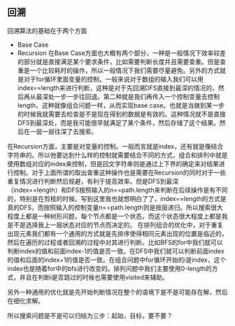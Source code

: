 ## 回溯

回溯算法的基础在于两个方面
- Base Case
- Recursion
在Base Case方面也大概有两个部分，一种是一般情况下效率较差的部分就是直接满足某个要求条件，比如需要判断长度并且需要查重。但是查重是一个比较耗时的操作，所以一般情况下我们需要尽量避免。另外的方式就是对于for循环里面变量的控制。一般来说对于数组的输入我们可以用index==length来进行判断，这种是对于先回溯DFS直接到最深的情况的，然后再从最深处一步一步往回退。第二种就是我们再传入一个控制变量去控制length，这种就像组合问题一样，从而实现base case。也就是当做到某一步的时候我就需要去检查是不是现在得到的数据是有效的。这种情况就不是直接DFS到最深处，而是我可能很早就满足了某个条件，然后存储了这个结果。然后在一层一层往深了去搜索。

在Recursion方面，主要是对变量的控制。一般而言就是index，还有就是像结合字符串的。所以他要达到什么样的控制就需要结合不同的方式，组合和排列中就是使用数组对应的index来控制，但是回文字符串则是通过上下界的确定来对结果进行控制。对于上面所谓的取出查重这种操作也是需要在Recursion的同时对于一些重复情况进行判断然后规避，有利于提高效率。但是DFS到最深（index==length）和DFS按照输入的n==path.length来判断在后续操作是有不同的，特别是在剪枝的时候。写到这里我也就想明白了了，index==length的方式是真的DFS，而按照输入的控制变量n==path.length则是按层递归。所以搜索很大程度上都是一种树形问题，每个节点都是一个状态，而这个状态很大程度上都是我是不是选择我上一层状态对应的节点而决定的。
在排列组合的优化中，对于重复出现元素我们都有一个通用的方式就是先排序使得相同元素出现的位置是临近的，然后在遍历的过程或者回溯的过程中对其进行判断。比如BFS的for中我们就可以判断index的值和前面index-1的值是否一致。在DFS中我们就可以判断前面index的值和后面的index+1的值是否一致。在组合问题中for循环开始的i是index，这个index也是随着for中的bfs进行改变的。排列问题中我们主要使用0-length的方式，并且在判断i是否跳过的时候也需要使用visited来辅助。

另外一种通用的优化就是先开始判断情况在整个的语境下是不是可能存在解，然后在细化求解。


所以搜索问题是不是可以归结为三步：起始，目标，要不要？